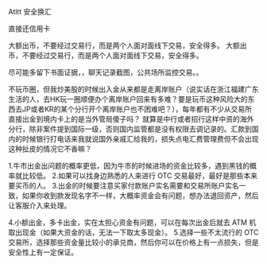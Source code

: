 Atitt 安全换汇

直接还信用卡

大额出币，不要经过交易行，而是两个人面对面线下交易，安全得多。
大额出币，不要经过交易行，而是两个人面对面线下交易，安全得多。

尽可能多留下书面证据，，聊天记录截图，公共场所监控交易。。


不玩币圈，但我炒美股的时候出入金从来都是走离岸账户（说实话在浙江福建广东生活的人，去HK玩一圈顺便办个离岸账户回来有多难？要是玩币这种风险大的东西去JP或者KR的某个分行开个离岸账户也不困难吧？），每年都有不少从交易所直接出金到境内卡上的是当外管局傻子吗？
就算是中行或者招行这样中资的海外分行，除非案件提到国际一级，否则国内监管都是没有权限去调记录的。汇款到国内的时候银行打电话来我就说国外亲戚汇给我的，损失点电汇费管理费但不会出现这种扯皮的情况它不香嘛？

1.牛市出金出问题的概率更低，因为牛市的时候进场的资金比较多，遇到黑钱的概率就比较低。
2.如果可以找身边熟悉的人来进行 OTC 交易最好，最好是那些本来要买币的人。
3.出金的时候要注意买家付款账户实名需要和交易所账户实名一致，如果你收到款发现名字不一样，大概率资金会有问题，想办法退回资产，然后让客服介入来处理。

4.小额出金，多卡出金，实在太担心资金有问题，可以在每次出金后就去 ATM 机取出现金（如果大资金的话，无法一下取太多现金）。
5.选择一些不太流行的 OTC 交易所，选择那些资金量比较小的承兑商，然后你可以在价格上有一点损失，但是安全性上有一定保证。

